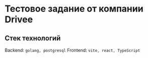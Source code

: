 # Тестовое задание от компании Drivee

## Стек технологий

Backend: `golang, postgresql`
Frontend: `vite, react, TypeScript`
